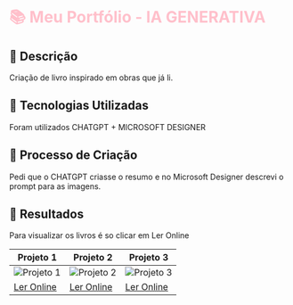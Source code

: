 <h1 style="color: pink;"> 📚 Meu Portfólio - IA GENERATIVA </h1>

## 🌸 Descrição
Criação de livro inspirado em obras que já li.

## 🌸 Tecnologias Utilizadas
Foram utilizados CHATGPT + MICROSOFT DESIGNER

## 🌸 Processo de Criação
Pedi que o CHATGPT criasse o resumo e no Microsoft Designer descrevi o prompt para as imagens.

## 🌸 Resultados
Para visualizar os livros é so clicar em Ler Online

| Projeto 1           | Projeto 2           | Projeto 3           |
|----------------------|---------------------|---------------------|
| ![Projeto 1](https://via.placeholder.com/150/ff69b4/ffffff?text=Projeto+1) | ![Projeto 2](https://via.placeholder.com/150/ff69b4/ffffff?text=Projeto+2) | ![Projeto 3](https://via.placeholder.com/150/ff69b4/ffffff?text=Projeto+3) |
| [Ler Online](https://editandooo) | [Ler Online](https://editandooo) | [Ler Online](https://editandooo) |
